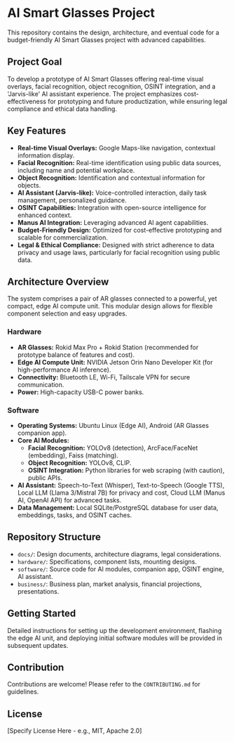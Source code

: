 # AI Smart Glasses Project

This repository contains the design, architecture, and eventual code for a budget-friendly AI Smart Glasses project with advanced capabilities.

## Project Goal

To develop a prototype of AI Smart Glasses offering real-time visual overlays, facial recognition, object recognition, OSINT integration, and a 'Jarvis-like' AI assistant experience. The project emphasizes cost-effectiveness for prototyping and future productization, while ensuring legal compliance and ethical data handling.

## Key Features

*   **Real-time Visual Overlays:** Google Maps-like navigation, contextual information display.
*   **Facial Recognition:** Real-time identification using public data sources, including name and potential workplace.
*   **Object Recognition:** Identification and contextual information for objects.
*   **AI Assistant (Jarvis-like):** Voice-controlled interaction, daily task management, personalized guidance.
*   **OSINT Capabilities:** Integration with open-source intelligence for enhanced context.
*   **Manus AI Integration:** Leveraging advanced AI agent capabilities.
*   **Budget-Friendly Design:** Optimized for cost-effective prototyping and scalable for commercialization.
*   **Legal & Ethical Compliance:** Designed with strict adherence to data privacy and usage laws, particularly for facial recognition using public data.

## Architecture Overview

The system comprises a pair of AR glasses connected to a powerful, yet compact, edge AI compute unit. This modular design allows for flexible component selection and easy upgrades.

### Hardware

*   **AR Glasses:** Rokid Max Pro + Rokid Station (recommended for prototype balance of features and cost).
*   **Edge AI Compute Unit:** NVIDIA Jetson Orin Nano Developer Kit (for high-performance AI inference).
*   **Connectivity:** Bluetooth LE, Wi-Fi, Tailscale VPN for secure communication.
*   **Power:** High-capacity USB-C power banks.

### Software

*   **Operating Systems:** Ubuntu Linux (Edge AI), Android (AR Glasses companion app).
*   **Core AI Modules:**
    *   **Facial Recognition:** YOLOv8 (detection), ArcFace/FaceNet (embedding), Faiss (matching).
    *   **Object Recognition:** YOLOv8, CLIP.
    *   **OSINT Integration:** Python libraries for web scraping (with caution), public APIs.
*   **AI Assistant:** Speech-to-Text (Whisper), Text-to-Speech (Google TTS), Local LLM (Llama 3/Mistral 7B) for privacy and cost, Cloud LLM (Manus AI, OpenAI API) for advanced tasks.
*   **Data Management:** Local SQLite/PostgreSQL database for user data, embeddings, tasks, and OSINT caches.

## Repository Structure

- `docs/`: Design documents, architecture diagrams, legal considerations.
- `hardware/`: Specifications, component lists, mounting designs.
- `software/`: Source code for AI modules, companion app, OSINT engine, AI assistant.
- `business/`: Business plan, market analysis, financial projections, presentations.

## Getting Started

Detailed instructions for setting up the development environment, flashing the edge AI unit, and deploying initial software modules will be provided in subsequent updates.

## Contribution

Contributions are welcome! Please refer to the `CONTRIBUTING.md` for guidelines.

## License

[Specify License Here - e.g., MIT, Apache 2.0]
